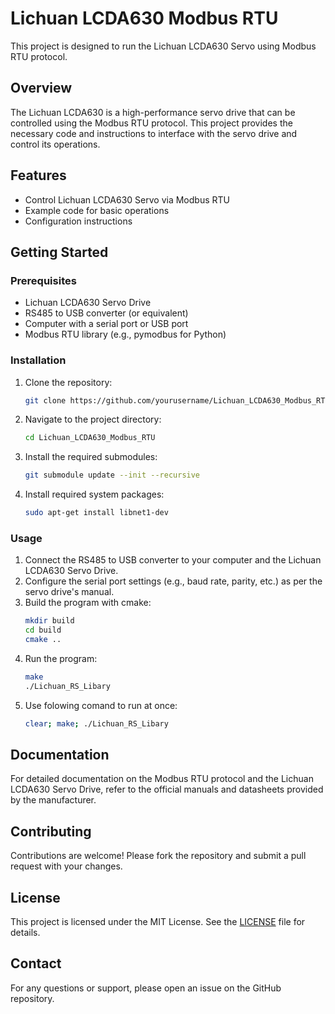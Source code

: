 # Lichuan LCDA630 Modbus RTU

This project is designed to run the Lichuan LCDA630 Servo using Modbus RTU protocol.

## Overview

The Lichuan LCDA630 is a high-performance servo drive that can be controlled using the Modbus RTU protocol. This project provides the necessary code and instructions to interface with the servo drive and control its operations.

## Features

- Control Lichuan LCDA630 Servo via Modbus RTU
- Example code for basic operations
- Configuration instructions

## Getting Started

### Prerequisites

- Lichuan LCDA630 Servo Drive
- RS485 to USB converter (or equivalent)
- Computer with a serial port or USB port
- Modbus RTU library (e.g., pymodbus for Python)

### Installation

1. Clone the repository:
    ```sh
    git clone https://github.com/yourusername/Lichuan_LCDA630_Modbus_RTU.git
    ```
2. Navigate to the project directory:
    ```sh
    cd Lichuan_LCDA630_Modbus_RTU
    ```
3. Install the required submodules:
    ```sh
    git submodule update --init --recursive
    ```
4. Install required system packages:
    ```sh
    sudo apt-get install libnet1-dev
    ```
### Usage

1. Connect the RS485 to USB converter to your computer and the Lichuan LCDA630 Servo Drive.
2. Configure the serial port settings (e.g., baud rate, parity, etc.) as per the servo drive's manual.
3. Build the program with cmake:
    ```sh
    mkdir build
    cd build
    cmake ..
    ```
4. Run the program:
    ```sh
    make
    ./Lichuan_RS_Libary
    ```
5. Use folowing comand to run at once:
    ```sh
    clear; make; ./Lichuan_RS_Libary
    ```

## Documentation

For detailed documentation on the Modbus RTU protocol and the Lichuan LCDA630 Servo Drive, refer to the official manuals and datasheets provided by the manufacturer.

## Contributing

Contributions are welcome! Please fork the repository and submit a pull request with your changes.

## License

This project is licensed under the MIT License. See the [LICENSE](LICENSE) file for details.

## Contact

For any questions or support, please open an issue on the GitHub repository.
